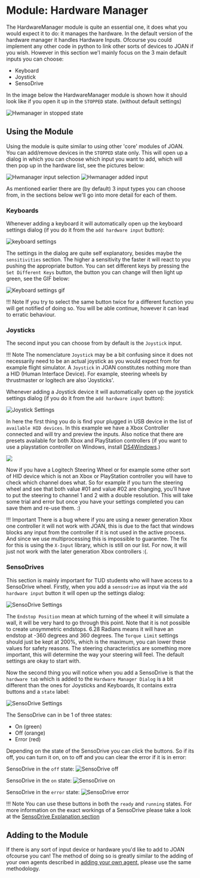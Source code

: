 # Module: Hardware Manager
The HardwareManager module is quite an essential one, it does what you would expect it to do: it manages the hardware.
In the default version of the hardware manager it handles Hardware Inputs. Ofcourse you could implement any other 
code in python to link other sorts of devices to JOAN if you wish. However in this section we'l mainly focus on the 
3 main default inputs you can choose:

- Keyboard
- Joystick
- SensoDrive
 
In the image below the HardwareManager module is shown how it should look like if you open it up in the 
`STOPPED` state. (without default settings)

![Hwmanager in stopped state](imgs/modules-hardwaremanager-stopped-state.PNG)

## <a name="using_hw_manager"></a>Using the Module
Using the module is quite similar to using other 'core' modules of JOAN. You can add/remove devices in the `STOPPED` 
state only. This will open up a dialog in which you can choose which input you want to add, which will then pop up in the 
hardware list, see the pictures below:

![Hwmanager input selection](imgs/modules-hardwaremanager-input-selection.PNG)
![Hwmanager added input](imgs/modules-hardwaremanager-added-input.PNG)

As mentioned earlier there are (by default) 3 input types you can choose from, in the sections below we'll go into more 
detail for each of them.

### Keyboards
Whenever adding a keyboard it will automatically open up the keyboard settings dialog (if you do it from the `add hardware input` button):

![keyboard settings](imgs/modules-hardwaremanager-keyboard-settings.PNG)

The settings in the dialog are quite self explanatory, besides maybe the `sensitivities` section. The higher
a sensitivity the faster it will react to you pushing the appropriate button.
You can set different keys by pressing the `Set Different Keys` button, the button you can change will then
light up green, see the GIF below:

![Keyboard settings gif](gifs/modules-hardwaremanager-keyboard-settings.gif)

!!! Note
    If you try to select the same button twice for a different function you will get notified of doing so. You will be able 
    continue, however it can lead to erratic behaviour.

### Joysticks
The second input you can choose from by default is the `Joystick` input. 

!!! Note 
    The nomenclature `Joystick` may be a bit confusing  since it does not necessarily need to be an actual joystick as 
    you would expect from for example flight simulator. A `Joystick` in JOAN constitutes nothing more than a HID 
    (Human Interface Device). For example, steering wheels by thrustmaster or logitech are also 'Joysticks'.

Whenever adding a Joystick device it will automatically open up the joystick settings dialog (if you do it from the `add hardware input` button):

![Joystick Settings](imgs/modules-hardwaremanager-joystick-settings.PNG)

In here the first thing you do is find your plugged in USB device in the list of `available HID devices`. In this example 
we have a Xbox Controller connected and will try and preview the inputs. Also notice that there are presets available for
both Xbox and PlayStation controllers (if you want to use a playstation controller on Windows, install [DS4Windows](http://ds4windows.com/).)

[ ![](gifs/modules-hardwaremanager-joysticksettings.gif) ](gifs/modules-hardwaremanager-joysticksettings.gif)

Now if you have a Logitech Steering Wheel or for example some other sort of HID device which is not an Xbox or PlayStation controller
you will have to check which channel does what. So for example if you turn the steering wheel and see that both value #01 and value #02 
are changing, you'll have to put the steering to channel 1 and 2 with a double resolution. This will take some trial and error
but once you have your settings completed you can save them and re-use them. :)

!!! Important
    There is a bug where if you are using a newer generation Xbox one controller it will not work with JOAN, this is due to the fact that
    windows blocks any input from the controller if it is not used in the active process. And since we use multiprocessing this is 
    impossible to guarantee. The fix for this is using the `X-Input` library, which is still on our list. For now, it will just not work
    with the later generation Xbox controllers :(.

### SensoDrives
This section is mainly important for TUD students who will have access to a SensoDrive wheel. Firstly, when you add a `sensodrive` as input 
via the `add hardware input` button it will open up the settings dialog:

![SensoDrive Settings](imgs/modules-hardwaremanager-sensodrive-settings.PNG)

The `Endstop Position` mean at which turning of the wheel it will simulate a wall, it will be very hard to go through this point. Note that
it is not possible to create unsymmetric endstops. 6.28 Radians means it will have an endstop at -360 degrees and 360 degrees.
The `Torque Limit` settings should just be kept at 200%, which is the maximum, you can lower these values for safety reasons.
The steering characteristics are something more important, this will determine the way your steering will feel. The default 
settings are okay to start with.

Now the second thing you will notice when you add a SensoDrive is that the `hardware tab` which is added to the `Hardware Manager Dialog` is a bit
different than the ones for Joysticks and Keyboards, It contains extra buttons and a `state` label:

![SensoDrive Settings](imgs/modules-hardwaremanager-sensodrive-tab.PNG)

The SensoDrive can in be 1 of three states:

- On (green)
- Off (orange)
- Error (red)

Depending on the state of the SensoDrive you can click the buttons. So if its off, you can turn it on, on to off and you can clear the error if it is in 
error:

SensoDrive in the `off` state:
![SensoDrive off](imgs/modules-hardwaremanager-sensodrive-off.PNG)

SensoDrive in the `on` state:
![SensoDrive on](imgs/modules-hardwaremanager-sensodrive-on.PNG)

SensoDrive in the `error` state:
![SensoDrive error](imgs/modules-hardwaremanager-sensodrive-error.PNG)


!!! Note 
    You can use these buttons in both the `ready` and `running` states. For more information on the exact workings of a SensoDrive please
    take a look at the [SensoDrive Explanation section](other-sensodrive.md)

## Adding to the Module
If there is any sort of input device or hardware you'd like to add to JOAN ofcourse you can! The method
of doing so is greatly similar to the adding of your own agents described in
[adding your own agent](modules-carlainterface.md#adding_own_agents), please use the same methodology.